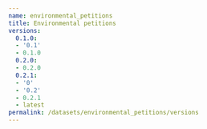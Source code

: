 ```yaml
---
name: environmental_petitions
title: Environmental petitions
versions:
  0.1.0:
  - '0.1'
  - 0.1.0
  0.2.0:
  - 0.2.0
  0.2.1:
  - '0'
  - '0.2'
  - 0.2.1
  - latest
permalink: /datasets/environmental_petitions/versions
---
```

